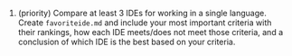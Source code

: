 1. (priority) Compare at least 3 IDEs for working in a single language. Create `favoriteide.md` and include your most important criteria with their rankings, how each IDE meets/does not meet those criteria, and a conclusion of which IDE is the best based on your criteria.
